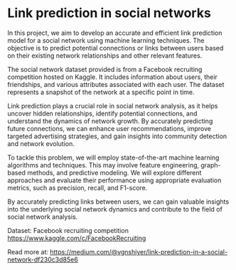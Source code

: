 # Link prediction in social networks

In this project, we aim to develop an accurate and efficient link prediction model for a social network using machine learning techniques. The objective is to predict potential connections or links between users based on their existing network relationships and other relevant features.

The social network dataset provided is from a Facebook recruiting competition hosted on Kaggle. It includes information about users, their friendships, and various attributes associated with each user. The dataset represents a snapshot of the network at a specific point in time.

Link prediction plays a crucial role in social network analysis, as it helps uncover hidden relationships, identify potential connections, and understand the dynamics of network growth. By accurately predicting future connections, we can enhance user recommendations, improve targeted advertising strategies, and gain insights into community detection and network evolution.

To tackle this problem, we will employ state-of-the-art machine learning algorithms and techniques. This may involve feature engineering, graph-based methods, and predictive modeling. We will explore different approaches and evaluate their performance using appropriate evaluation metrics, such as precision, recall, and F1-score.

By accurately predicting links between users, we can gain valuable insights into the underlying social network dynamics and contribute to the field of social network analysis.

Dataset: Facebook recruiting competition https://www.kaggle.com/c/FacebookRecruiting

Read more at: https://medium.com/@vgnshiyer/link-prediction-in-a-social-network-df230c3d85e6
